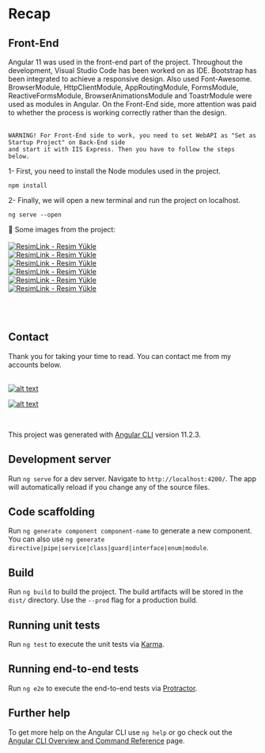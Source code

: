 # Recap

<h2>
Front-End
</h2>
Angular 11 was used in the front-end part of the project. Throughout the development, Visual Studio Code has been worked on as IDE. Bootstrap has been integrated to achieve a responsive design.
Also used Font-Awesome. BrowserModule, HttpClientModule, AppRoutingModule, FormsModule, ReactiveFormsModule, BrowserAnimationsModule and ToastrModule were used as modules in Angular. 
On the Front-End side, more attention was paid to whether the process is working correctly rather than the design. <br>
<br>

```
WARNING! For Front-End side to work, you need to set WebAPI as "Set as Startup Project" on Back-End side 
and start it with IIS Express. Then you have to follow the steps below.
```
1- First, you need to install the Node modules used in the project. <br>
```
npm install
```
2- Finally, we will open a new terminal and run the project on localhost. <br>
```
ng serve --open
```

:pushpin: Some images from the project:
<br><br>
<a href="https://resimlink.com/w9LWjEY" title="ResimLink - Resim Yükle"><img src="https://r.resimlink.com/w9LWjEY.png" title="ResimLink - Resim Yükle" alt="ResimLink - Resim Yükle"></a><br>
<a href="https://resimlink.com/QKMfpgX" title="ResimLink - Resim Yükle"><img src="https://r.resimlink.com/QKMfpgX.png" title="ResimLink - Resim Yükle" alt="ResimLink - Resim Yükle"></a><br>
<a href="https://resimlink.com/k2VSMxe" title="ResimLink - Resim Yükle"><img src="https://r.resimlink.com/k2VSMxe.png" title="ResimLink - Resim Yükle" alt="ResimLink - Resim Yükle"></a> <br>
<a href="https://resimlink.com/tb8ZdlyJ" title="ResimLink - Resim Yükle"><img src="https://r.resimlink.com/tb8ZdlyJ.png" title="ResimLink - Resim Yükle" alt="ResimLink - Resim Yükle"></a> <br>
<a href="https://resimlink.com/nxjkSO" title="ResimLink - Resim Yükle"><img src="https://r.resimlink.com/nxjkSO.png" title="ResimLink - Resim Yükle" alt="ResimLink - Resim Yükle"></a><br>
<a href="https://resimlink.com/mAqIP" title="ResimLink - Resim Yükle"><img src="https://r.resimlink.com/mAqIP.png" title="ResimLink - Resim Yükle" alt="ResimLink - Resim Yükle"></a> <br>
<br>

<br>
<h2>
Contact
</h2>
Thank you for taking your time to read. You can contact me from my accounts below. <br>
<br>

<a href="https://github.com/cihanicelliler" target="_blank">

![alt text](https://img.shields.io/badge/GitHub-100000?style=for-the-badge&logo=github&logoColor=white)

</a>
<a href="https://www.linkedin.com/in/cihan-icelliler/" target="_blank">

![alt text](https://img.shields.io/badge/LinkedIn-0077B5?style=for-the-badge&logo=linkedin&logoColor=white)

</a>



<br>

This project was generated with [Angular CLI](https://github.com/angular/angular-cli) version 11.2.3.

## Development server

Run `ng serve` for a dev server. Navigate to `http://localhost:4200/`. The app will automatically reload if you change any of the source files.

## Code scaffolding

Run `ng generate component component-name` to generate a new component. You can also use `ng generate directive|pipe|service|class|guard|interface|enum|module`.

## Build

Run `ng build` to build the project. The build artifacts will be stored in the `dist/` directory. Use the `--prod` flag for a production build.

## Running unit tests

Run `ng test` to execute the unit tests via [Karma](https://karma-runner.github.io).

## Running end-to-end tests

Run `ng e2e` to execute the end-to-end tests via [Protractor](http://www.protractortest.org/).

## Further help

To get more help on the Angular CLI use `ng help` or go check out the [Angular CLI Overview and Command Reference](https://angular.io/cli) page.
